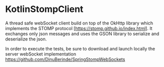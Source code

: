 # KotlinStompClient
A thread safe webSocket client build on top of the OkHttp library
 which implements the STOMP protocol [https://stomp.github.io/index.html].
It exchanges only json messages and uses the GSON library to 
serialize and deserialize the json.

In order to execute the tests, be sure to download and launch 
locally the server webSocket implementation https://github.com/DinuBerinde/SpringStompWebSockets  